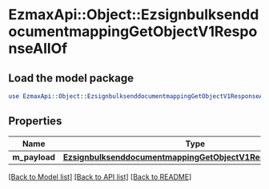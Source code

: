 # EzmaxApi::Object::EzsignbulksenddocumentmappingGetObjectV1ResponseAllOf

## Load the model package
```perl
use EzmaxApi::Object::EzsignbulksenddocumentmappingGetObjectV1ResponseAllOf;
```

## Properties
Name | Type | Description | Notes
------------ | ------------- | ------------- | -------------
**m_payload** | [**EzsignbulksenddocumentmappingGetObjectV1ResponseMPayload**](EzsignbulksenddocumentmappingGetObjectV1ResponseMPayload.md) |  | 

[[Back to Model list]](../README.md#documentation-for-models) [[Back to API list]](../README.md#documentation-for-api-endpoints) [[Back to README]](../README.md)


